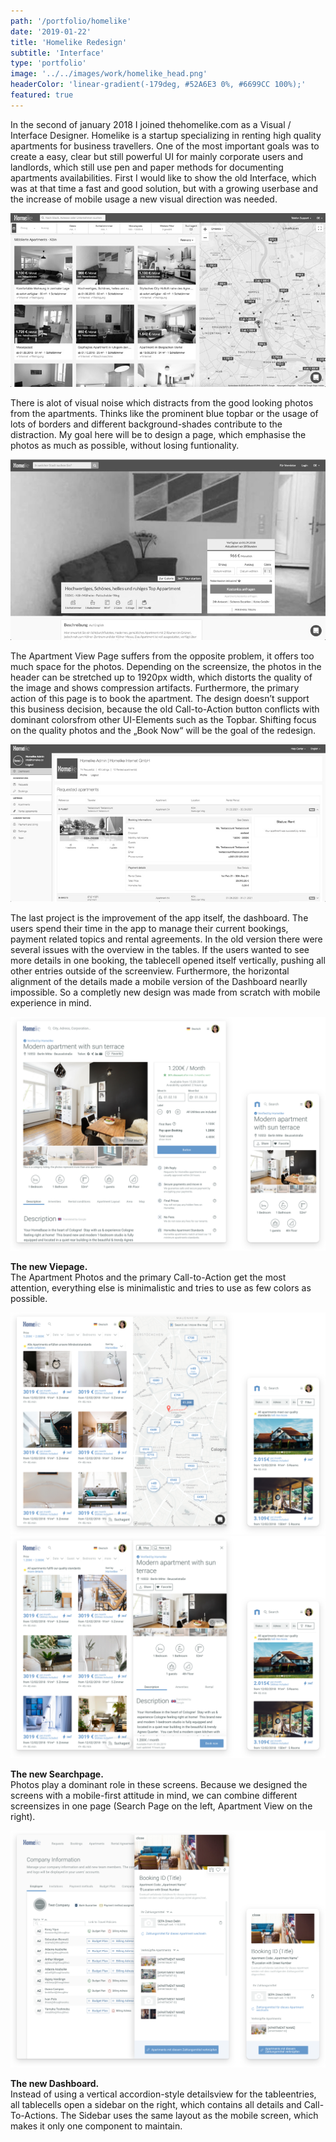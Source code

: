```yaml
---
path: '/portfolio/homelike'
date: '2019-01-22'
title: 'Homelike Redesign'
subtitle: 'Interface'
type: 'portfolio'
image: '../../images/work/homelike_head.png'
headerColor: 'linear-gradient(-179deg, #52A6E3 0%, #6699CC 100%);'
featured: true
---
```


In the second of january 2018 I joined thehomelike.com as a Visual / Interface Designer. Homelike is a startup specializing in renting high quality apartments for business travellers. One of the most important goals was to create a easy, clear but still powerful UI for mainly corporate users and landlords, which still use pen and paper methods for documenting apartments availabilities. First I would like to show the old Interface, which was at that time a fast and good solution, but with a growing userbase and the increase of mobile usage a new visual direction was needed.

![hl](../../images/work/old_search.jpg)

There is alot of visual noise which distracts from the good looking photos from the apartments. Thinks like the prominent blue topbar or the usage of lots of borders and different background-shades contribute to the distraction. My goal here will be to design a page, which emphasise the photos as much as possible, without losing funtionality.

![hl](../../images/work/old_view.jpg)

The Apartment View Page suffers from the opposite problem, it offers too much space for the photos. Depending on the screensize, the photos in the header can be stretched up to 1920px width, which distorts the quality of the image and shows compression artifacts. Furthermore, the primary action of this page is to book the apartment. The design doesn’t support this business decision, because the old Call-to-Action button conflicts with dominant colorsfrom other UI-Elements such as the Topbar. Shifting focus on the quality photos and the „Book Now“ will be the goal of the redesign.

![hl](../../images/work/old_dash.jpg)

The last project is the improvement of the app itself, the dashboard. The users spend their time in the app to manage their current bookings, payment related topics and rental agreements. In the old version there were several issues with the overview in the tables. If the users wanted to see more details in one booking, the tablecell opened itself vertically, pushing all other entries outside of the screenview. Furthermore, the horizontal alignment of the details made a mobile version of the Dashboard nearlly impossible. So a completly new design was made from scratch with mobile experience in mind.

![hl](../../images/work/new_view.png)

**The new Viepage.** <br> The Apartment Photos and the primary Call-to-Action get the most attention, everything else is minimalistic and tries to use as few colors as possible.

![hl](../../images/work/new_search1.png)
![hl](../../images/work/new_search2.png)

**The new Searchpage.** <br>
Photos play a dominant role in these screens. Because we designed the screens with a mobile-first attitude in mind, we can combine different screensizes in one page (Search Page on the left, Apartment View on the right).

![hl](../../images/work/new_dash.png)

**The new Dashboard.** <br>
Instead of using a vertical accordion-style detailsview for the tableentries, all tablecells open a sidebar on the right, which contains all details and Call-To-Actions. The Sidebar uses the same layout as the mobile screen, which makes it only one component to maintain.
